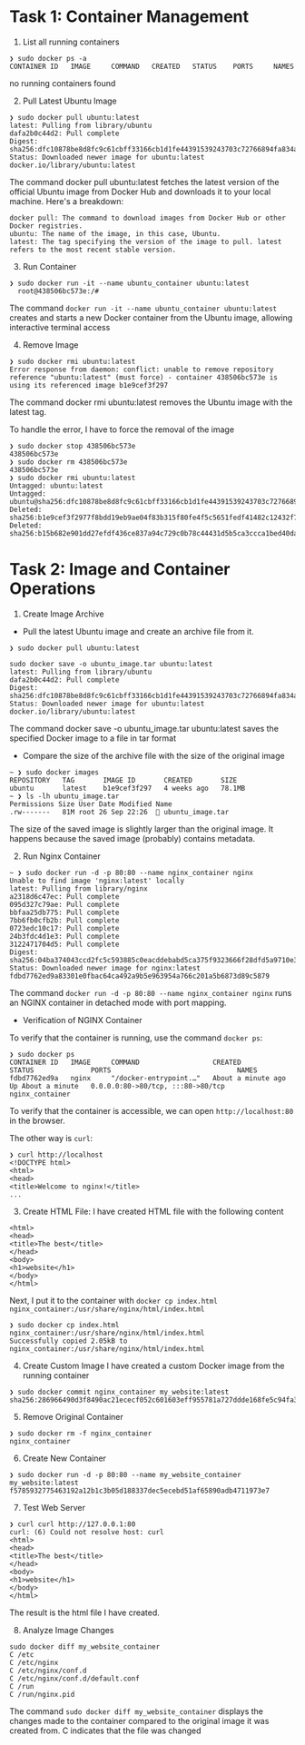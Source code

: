 # Task 1: Container Management

1) List all running containers
```
❯ sudo docker ps -a                 
CONTAINER ID   IMAGE     COMMAND   CREATED   STATUS    PORTS     NAMES
```

no running containers found

2) Pull Latest Ubuntu Image
```
❯ sudo docker pull ubuntu:latest            
latest: Pulling from library/ubuntu
dafa2b0c44d2: Pull complete 
Digest: sha256:dfc10878be8d8fc9c61cbff33166cb1d1fe44391539243703c72766894fa834a
Status: Downloaded newer image for ubuntu:latest
docker.io/library/ubuntu:latest
```

The command docker pull ubuntu:latest fetches the latest version of the official Ubuntu image from Docker Hub and downloads it to your local machine. Here's a breakdown:

    docker pull: The command to download images from Docker Hub or other Docker registries.
    ubuntu: The name of the image, in this case, Ubuntu.
    latest: The tag specifying the version of the image to pull. latest refers to the most recent stable version.

3) Run Container
 ```
❯ sudo docker run -it --name ubuntu_container ubuntu:latest                         
   root@438506bc573e:/# 
```
The command `docker run -it --name ubuntu_container ubuntu:latest` creates and starts a new Docker container from the Ubuntu image, allowing interactive terminal access

4) Remove Image
```
❯ sudo docker rmi ubuntu:latest
Error response from daemon: conflict: unable to remove repository reference "ubuntu:latest" (must force) - container 438506bc573e is using its referenced image b1e9cef3f297
```
The command docker rmi ubuntu:latest removes the Ubuntu image with the latest tag. 

To handle the error, I have to force the removal of the image
```
❯ sudo docker stop 438506bc573e
438506bc573e
❯ sudo docker rm 438506bc573e
438506bc573e
❯ sudo docker rmi ubuntu:latest
Untagged: ubuntu:latest
Untagged: ubuntu@sha256:dfc10878be8d8fc9c61cbff33166cb1d1fe44391539243703c72766894fa834a
Deleted: sha256:b1e9cef3f2977f8bdd19eb9ae04f83b315f80fe4f5c5651fedf41482c12432f7
Deleted: sha256:b15b682e901dd27efdf436ce837a94c729c0b78c44431d5b5ca3ccca1bed40da
```

# Task 2: Image and Container Operations

1) Create Image Archive
- Pull the latest Ubuntu image and create an archive file from it.

```
❯ sudo docker pull ubuntu:latest  

sudo docker save -o ubuntu_image.tar ubuntu:latest
latest: Pulling from library/ubuntu
dafa2b0c44d2: Pull complete 
Digest: sha256:dfc10878be8d8fc9c61cbff33166cb1d1fe44391539243703c72766894fa834a
Status: Downloaded newer image for ubuntu:latest
docker.io/library/ubuntu:latest
```

The command docker save -o ubuntu_image.tar ubuntu:latest saves the specified Docker image to a file in tar format

- Compare the size of the archive file with the size of the original image
```
~ ❯ sudo docker images              
REPOSITORY   TAG       IMAGE ID       CREATED       SIZE
ubuntu       latest    b1e9cef3f297   4 weeks ago   78.1MB
~ ❯ ls -lh ubuntu_image.tar
Permissions Size User Date Modified Name
.rw-------   81M root 26 Sep 22:26   ubuntu_image.tar
```

The size of the saved image is slightly larger than the original image. It happens because the saved image (probably) contains metadata.

2) Run Nginx Container
```
~ ❯ sudo docker run -d -p 80:80 --name nginx_container nginx             
Unable to find image 'nginx:latest' locally
latest: Pulling from library/nginx
a2318d6c47ec: Pull complete 
095d327c79ae: Pull complete 
bbfaa25db775: Pull complete 
7bb6fb0cfb2b: Pull complete 
0723edc10c17: Pull complete 
24b3fdc4d1e3: Pull complete 
3122471704d5: Pull complete 
Digest: sha256:04ba374043ccd2fc5c593885c0eacddebabd5ca375f9323666f28dfd5a9710e3
Status: Downloaded newer image for nginx:latest
fdbd7762ed9a83301e0fbac64ca492a9b5e963954a766c201a5b6873d89c5879
```

The command `docker run -d -p 80:80 --name nginx_container nginx` runs an NGINX container in detached mode with port mapping.

- Verification of NGINX Container

To verify that the container is running, use the command `docker ps`:
```
❯ sudo docker ps                                          
CONTAINER ID   IMAGE     COMMAND                  CREATED              STATUS              PORTS                               NAMES
fdbd7762ed9a   nginx     "/docker-entrypoint.…"   About a minute ago   Up About a minute   0.0.0.0:80->80/tcp, :::80->80/tcp   nginx_container
```

To verify that the container is accessible, we can open `http://localhost:80` in the browser.

The other way is `curl`:
```
❯ curl http://localhost
<!DOCTYPE html>
<html>
<head>
<title>Welcome to nginx!</title>
...
```

3) Create HTML File:
I have created HTML file with the following content
```
<html>
<head>
<title>The best</title>
</head>
<body>
<h1>website</h1>
</body>
</html>
```

Next, I put it to the container with `docker cp index.html nginx_container:/usr/share/nginx/html/index.html`
```
❯ sudo docker cp index.html nginx_container:/usr/share/nginx/html/index.html
Successfully copied 2.05kB to nginx_container:/usr/share/nginx/html/index.html
```

4) Create Custom Image
I have created a custom Docker image from the running container
```
❯ sudo docker commit nginx_container my_website:latest                                                                     
sha256:286966490d3f8490ac21ececf052c601603eff955781a727ddde168fe5c94fa3
```

5) Remove Original Container
```
❯ sudo docker rm -f nginx_container                                               
nginx_container
```

6) Create New Container
```
❯ sudo docker run -d -p 80:80 --name my_website_container my_website:latest                            
f5785932775463192a12b1c3b05d188337dec5ecebd51af65890adb4711973e7
```

7) Test Web Server
```
❯ curl curl http://127.0.0.1:80                
curl: (6) Could not resolve host: curl
<html>
<head>
<title>The best</title>
</head>
<body>
<h1>website</h1>
</body>
</html>
```

The result is the html file I have created.

8) Analyze Image Changes
```
sudo docker diff my_website_container                                                                    
C /etc
C /etc/nginx
C /etc/nginx/conf.d
C /etc/nginx/conf.d/default.conf
C /run
C /run/nginx.pid
```

The command `sudo docker diff my_website_container` displays the changes made to the container compared to the original image it was created from. 
C indicates that the file was changed